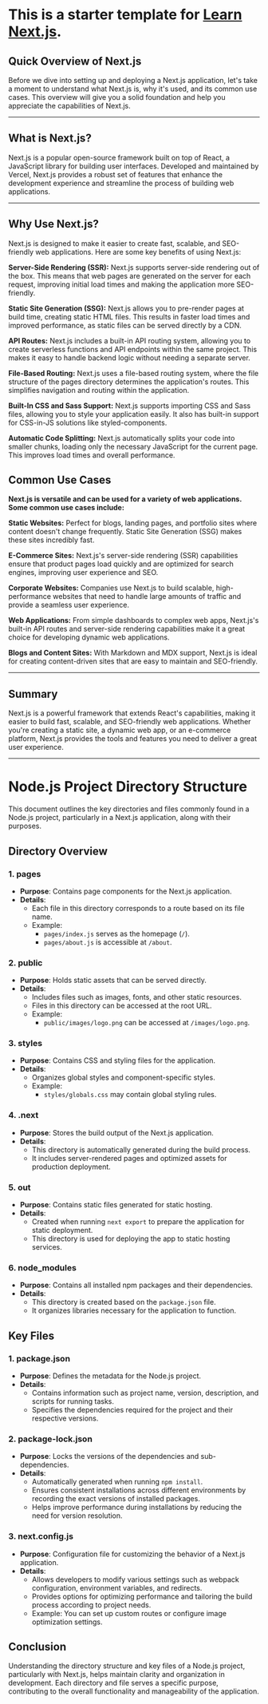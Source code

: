This is a starter template for [Learn Next.js](https://nextjs.org/learn).
=======

## Quick Overview of Next.js ##

Before we dive into setting up and deploying a Next.js application, let's take a moment to understand what Next.js is, why it's used, and its common use cases. This overview will give you a solid foundation and help you appreciate the capabilities of Next.js.

---

## What is Next.js? ##
Next.js is a popular open-source framework built on top of React, a JavaScript library for building user interfaces. Developed and maintained by Vercel, Next.js provides a robust set of features that enhance the development experience and streamline the process of building web applications.

---

## Why Use Next.js? ##
Next.js is designed to make it easier to create fast, scalable, and SEO-friendly web applications. Here are some key benefits of using Next.js:

**Server-Side Rendering (SSR):** Next.js supports server-side rendering out of the box. This means that web pages are generated on the server for each request, improving initial load times and making the application more SEO-friendly.

**Static Site Generation (SSG):** Next.js allows you to pre-render pages at build time, creating static HTML files. This results in faster load times and improved performance, as static files can be served directly by a CDN.

**API Routes:** Next.js includes a built-in API routing system, allowing you to create serverless functions and API endpoints within the same project. This makes it easy to handle backend logic without needing a separate server.

**File-Based Routing:** Next.js uses a file-based routing system, where the file structure of the pages directory determines the application's routes. This simplifies navigation and routing within the application.

**Built-In CSS and Sass Support:** Next.js supports importing CSS and Sass files, allowing you to style your application easily. It also has built-in support for CSS-in-JS solutions like styled-components.

**Automatic Code Splitting:** Next.js automatically splits your code into smaller chunks, loading only the necessary JavaScript for the current page. This improves load times and overall performance.

## Common Use Cases ##

**Next.js is versatile and can be used for a variety of web applications. Some common use cases include:**

**Static Websites:** Perfect for blogs, landing pages, and portfolio sites where content doesn't change frequently. Static Site Generation (SSG) makes these sites incredibly fast.

**E-Commerce Sites:** Next.js's server-side rendering (SSR) capabilities ensure that product pages load quickly and are optimized for search engines, improving user experience and SEO.

**Corporate Websites:** Companies use Next.js to build scalable, high-performance websites that need to handle large amounts of traffic and provide a seamless user experience.

**Web Applications:** From simple dashboards to complex web apps, Next.js's built-in API routes and server-side rendering capabilities make it a great choice for developing dynamic web applications.

**Blogs and Content Sites:** With Markdown and MDX support, Next.js is ideal for creating content-driven sites that are easy to maintain and SEO-friendly.

---

## Summary ##

Next.js is a powerful framework that extends React's capabilities, making it easier to build fast, scalable, and SEO-friendly web applications. Whether you're creating a static site, a dynamic web app, or an e-commerce platform, Next.js provides the tools and features you need to deliver a great user experience.

---

# Node.js Project Directory Structure

This document outlines the key directories and files commonly found in a Node.js project, particularly in a Next.js application, along with their purposes.

## Directory Overview

### 1. **pages**
- **Purpose**: Contains page components for the Next.js application.
- **Details**: 
  - Each file in this directory corresponds to a route based on its file name.
  - Example: 
    - `pages/index.js` serves as the homepage (`/`).
    - `pages/about.js` is accessible at `/about`.

### 2. **public**
- **Purpose**: Holds static assets that can be served directly.
- **Details**: 
  - Includes files such as images, fonts, and other static resources.
  - Files in this directory can be accessed at the root URL.
  - Example: 
    - `public/images/logo.png` can be accessed at `/images/logo.png`.

### 3. **styles**
- **Purpose**: Contains CSS and styling files for the application.
- **Details**: 
  - Organizes global styles and component-specific styles.
  - Example: 
    - `styles/globals.css` may contain global styling rules.

### 4. **.next**
- **Purpose**: Stores the build output of the Next.js application.
- **Details**: 
  - This directory is automatically generated during the build process.
  - It includes server-rendered pages and optimized assets for production deployment.

### 5. **out**
- **Purpose**: Contains static files generated for static hosting.
- **Details**: 
  - Created when running `next export` to prepare the application for static deployment.
  - This directory is used for deploying the app to static hosting services.

### 6. **node_modules**
- **Purpose**: Contains all installed npm packages and their dependencies.
- **Details**: 
  - This directory is created based on the `package.json` file.
  - It organizes libraries necessary for the application to function.

## Key Files

### 1. **package.json**
- **Purpose**: Defines the metadata for the Node.js project.
- **Details**: 
  - Contains information such as project name, version, description, and scripts for running tasks.
  - Specifies the dependencies required for the project and their respective versions.

### 2. **package-lock.json**
- **Purpose**: Locks the versions of the dependencies and sub-dependencies.
- **Details**: 
  - Automatically generated when running `npm install`.
  - Ensures consistent installations across different environments by recording the exact versions of installed packages.
  - Helps improve performance during installations by reducing the need for version resolution.

### 3. **next.config.js**
- **Purpose**: Configuration file for customizing the behavior of a Next.js application.
- **Details**: 
  - Allows developers to modify various settings such as webpack configuration, environment variables, and redirects.
  - Provides options for optimizing performance and tailoring the build process according to project needs.
  - Example: You can set up custom routes or configure image optimization settings.

## Conclusion

Understanding the directory structure and key files of a Node.js project, particularly with Next.js, helps maintain clarity and organization in development. Each directory and file serves a specific purpose, contributing to the overall functionality and manageability of the application.
